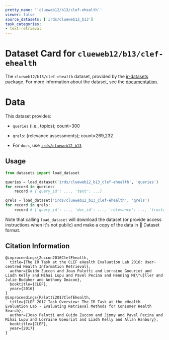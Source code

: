 ```yaml
---
pretty_name: '`clueweb12/b13/clef-ehealth`'
viewer: false
source_datasets: ['irds/clueweb12_b13']
task_categories:
- text-retrieval
---
```


# Dataset Card for `clueweb12/b13/clef-ehealth`

The `clueweb12/b13/clef-ehealth` dataset, provided by the [ir-datasets](https://ir-datasets.com/) package.
For more information about the dataset, see the [documentation](https://ir-datasets.com/clueweb12#clueweb12/b13/clef-ehealth).

# Data

This dataset provides:
 - `queries` (i.e., topics); count=300
 - `qrels`: (relevance assessments); count=269,232

 - For `docs`, use [`irds/clueweb12_b13`](https://huggingface.co/datasets/irds/clueweb12_b13)

## Usage

```python
from datasets import load_dataset

queries = load_dataset('irds/clueweb12_b13_clef-ehealth', 'queries')
for record in queries:
    record # {'query_id': ..., 'text': ...}

qrels = load_dataset('irds/clueweb12_b13_clef-ehealth', 'qrels')
for record in qrels:
    record # {'query_id': ..., 'doc_id': ..., 'relevance': ..., 'trustworthiness': ..., 'understandability': ..., 'iteration': ...}

```

Note that calling `load_dataset` will download the dataset (or provide access instructions when it's not public) and make a copy of the
data in 🤗 Dataset format.

## Citation Information

```
@inproceedings{Zuccon2016ClefEhealth,
  title={The IR Task at the CLEF eHealth Evaluation Lab 2016: User-centred Health Information Retrieval},
  author={Guido Zuccon and Joao Palotti and Lorraine Goeuriot and Liadh Kelly and Mihai Lupu and Pavel Pecina and Henning M{\"u}ller and Julie Budaher and Anthony Deacon},
  booktitle={CLEF},
  year={2016}
}
@inproceedings{Palotti2017ClefEhealth,
  title={CLEF 2017 Task Overview: The IR Task at the eHealth Evaluation Lab - Evaluating Retrieval Methods for Consumer Health Search},
  author={Joao Palotti and Guido Zuccon and Jimmy and Pavel Pecina and Mihai Lupu and Lorraine Goeuriot and Liadh Kelly and Allan Hanbury},
  booktitle={CLEF},
  year={2017}
}
```

